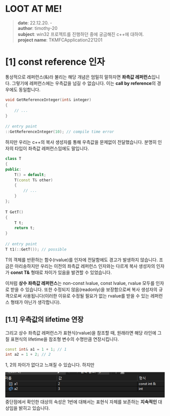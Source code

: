 # LOOT AT ME!

> **date**: 22.12.20. - <br>
> **author**: timothy-20 <br>
> **subject**: win32 프로젝트를 진행하던 중에 궁금해진 c++에 대하여.<br>
> **project name**: TKMFCApplication221201

[1] const reference 인자
===
통상적으로 레퍼런스(&)라 불리는 해당 개념은 엄밀히 말하자면 **좌측값 레퍼런스**입니다.
그렇기에 레퍼런스에는 우측값을 넘길 수 없습니다. 이는 **call by reference**의 경우에도 동일합니다.
```c++
void GetReferenceInteger(int& integer)
{
    // ...
}

// entry point
::GetReferenceInteger(10); // compile time error
```

하지만 우리는 c++의 복사 생성자를 통해 우측값을 문제없이 전달했습니다. 분명히 인자의 타입이 좌측값 레퍼런스임에도 말입니다.  
```c++
class T
{
public:
    T() = default;
    T(const T& other)
    {
        // ...
    }
};

T GetT()
{
    T t;
    return t;
}

// entry point
T t1(::GetT()); // possible
```
T의 객체를 반환하는 함수(rvalue)를 인자에 전달함에도 경고가 발생하지 않습니다. 조금은 아리송하지만 우리는
이전의 좌측값 레퍼런스 인자와는 다르게 복사 생성자의 인자가 **const T&** 형태로 차이가 있음을 발견할 수 있었습니다.

이처럼 **상수 좌측값 레퍼런스**는 non-const lvalue, const lvalue, rvalue 모두를 인자로 받을 수 있습니다.
또한 수정되지 않음(readonly)을 보장함으로써 복사 생성자의 규격으로써 사용됩니다(이러한 이유로 수정될 필요가 없는
rvalue를 받을 수 있는 레퍼런스 형태가 아닌가 생각합니다).

[1.1] 우측값의 lifetime 연장
---
그리고 상수 좌측값 레퍼런스가 표현식(rvalue)을 참조할 때, 원래라면 해당 라인에 그칠 표현식의 lifetime을 참조형 변수의
수명만큼 연장시킵니다.

```c++
const int& a1 = 1 + 1; // 1
int a2 = 1 + 2; // 2
```
1, 2의 차이가 없다고 느껴질 수 있습니다. 하지만 

<img src="public/result-screenshot/22_12_20_/screenshot-221220-02.png"><br>
중단점에서 확인한 대상의 속성은 1번에 대해서는 표현식 자체를 보존하는 **지속적인** 대상임을 밝히고 있습니다. 

